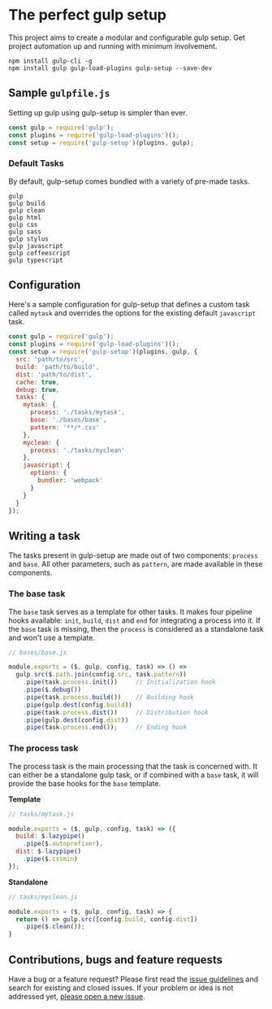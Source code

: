 # The perfect gulp setup
This project aims to create a modular and configurable gulp setup. Get project automation up and running with minimum involvement.

```
npm install gulp-cli -g
npm install gulp gulp-load-plugins gulp-setup --save-dev
```

## Sample `gulpfile.js`
Setting up gulp using gulp-setup is simpler than ever.
```js
const gulp = require('gulp');
const plugins = require('gulp-load-plugins')();
const setup = require('gulp-setup')(plugins, gulp);
```

### Default Tasks
By default, gulp-setup comes bundled with a variety of pre-made tasks.
```
gulp
gulp build
gulp clean
gulp html
gulp css
gulp sass
gulp stylus
gulp javascript
gulp coffeescript
gulp typescript
```


## Configuration
Here's a sample configuration for gulp-setup that defines a custom task called `mytask` and overrides the options for the existing default `javascript` task.
```js
const gulp = require('gulp');
const plugins = require('gulp-load-plugins')();
const setup = require('gulp-setup')(plugins, gulp, {
  src: 'path/to/src',
  build: 'path/to/build',
  dist: 'path/to/dist',
  cache: true,
  debug: true,
  tasks: {
    mytask: {
      process: './tasks/mytask',
      base: './bases/base',
      pattern: '**/*.css'
    },
    myclean: {
      process: './tasks/myclean'
    },
    javascript: {
      options: {
        bundler: 'webpack'
      }
    }
  }
});
```

## Writing a task
The tasks present in gulp-setup are made out of two components: `process` and `base`. All other parameters, such as `pattern`, are made available in these components.

### The __base__ task
The `base` task serves as a template for other tasks. It makes four pipeline hooks available: `init`, `build`, `dist` and `end` for integrating a process into it. If the `base` task is missing, then the `process` is considered as a standalone task and won't use a template.

```js
// bases/base.js

module.exports = ($, gulp, config, task) => () =>
  gulp.src($.path.join(config.src, task.pattern))
    .pipe(task.process.init())     // Initialization hook
    .pipe($.debug())
    .pipe(task.process.build())    // Building hook
    .pipe(gulp.dest(config.build)) 
    .pipe(task.process.dist())     // Distribution hook
    .pipe(gulp.dest(config.dist))
    .pipe(task.process.end());     // Ending hook
```

### The __process__ task
The process task is the main processing that the task is concerned with. It can either be a standalone gulp task, or if combined with a `base` task, it will provide the base hooks for the `base` template.

__Template__
```js
// tasks/mytask.js

module.exports = ($, gulp, config, task) => ({
  build: $.lazypipe()
    .pipe($.autoprefixer),
  dist: $.lazypipe()
    .pipe($.cssmin)
});
```

__Standalone__
```js
// tasks/myclean.js

module.exports = ($, gulp, config, task) => {
  return () => gulp.src([config.build, config.dist])
    .pipe($.clean());
}
```


## Contributions, bugs and feature requests

Have a bug or a feature request? Please first read the [issue guidelines](https://github.com/alexgrozav/gulp-setup/blob/master/CONTRIBUTING.md) and search for existing and closed issues. If your problem or idea is not addressed yet, [please open a new issue](https://github.com/alexgrozav/gulp-setup/issues/new).
